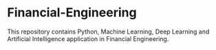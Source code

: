 # Financial-Engineering
This repository contains Python, Machine Learning, Deep Learning and Artificial Intelligence application in Financial Engineering.

